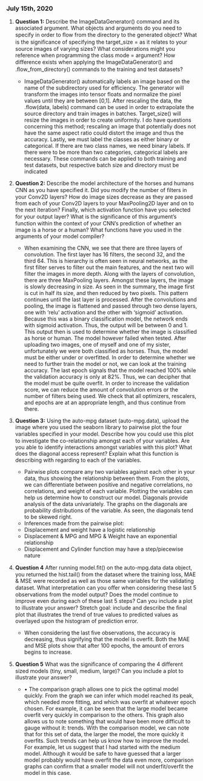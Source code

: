### July 15th, 2020

1. **Question 1:** Describe the ImageDataGenerator() command and its associated argument.  What objects and arguments do you need to specify in order to ﬂow from the directory to the generated object?  What is the signiﬁcance of specifying the target_size = as it relates to your source images of varying sizes? What considerations might you reference when programming the class mode = argument?  How diﬀerence exists when applying the ImageDataGenerator() and .ﬂow_from_directory() commands to the training and test datasets?

	- ImageDataGenerator() automatically labels an image based on the name of the subdirectory used for efficiency. The generator will transform the images into tensor floats and normalize the pixel values until they are between [0,1]. After rescaling the data, the .flow(data, labels) command can be used in order to extrapolate the source directory and train images in batches. Target_size() will resize the images in order to create uniformity. I do have questions concerning this method; rescaling an image that potentially does not have the same aspect ratio could distort the image and thus the accuracy. Lastly, we must label the classes as either binary or categorical. If there are two class names, we need binary labels. If there were to be more than two categories, categorical labels are necessary. These commands can be applied to both training and test datasets, but respective batch size and directory must be indicated
		
2. **Question 2:** Describe the model architecture of the horses and humans CNN as you have speciﬁed it.  Did you modify the number of ﬁlters in your Conv2D layers?  How do image sizes decrease as they are passed from each of your Conv2D layers to your MaxPooling2D layer and on to the next iteration?  Finally, which activation function have you selected for your output layer?  What is the signiﬁcance of this argument’s function within the context of your CNN’s prediction of whether an image is a horse or a human?  What functions have you used in the arguments of your model compiler?

	- When examining the CNN, we see that there are three layers of convolution. The first layer has 16 filters, the second 32, and the third 64. This is hierarchy is often seen in neural networks, as the first filter serves to filter out the main features, and the next two will filter the images in more depth. Along with the layers of convolution, there are three MaxPooling layers. Amongst these layers, the image is slowly decreasing in size. As seen in the summary, the image first is cut in half its size, and then reduced by two pixels. This pattern continues until the last layer  is processed. After the convolutions and pooling, the image is flattened and passed through two dense layers, one with ‘relu’ activation and the other with ‘sigmoid’ activation. Because this was a binary classification model, the network ends with sigmoid activation. Thus, the output will be between 0 and 1. This output then is used to determine whether the image is classified as horse or human. The model however failed when tested. After uploading two images, one of myself and one of my sister, unfortunately we were both classified as horses. Thus, the model must be either under or overfitted. In order to determine whether we need to further train the model or not, we can look at the training accuracy. The last epoch signals that the model reached 100% while the validation accuracy is only at 82%. Thus, we can decipher that the model must be quite overfit. In order to increase the validation score, we can reduce the amount of convolution errors or the number of filters being used. We check that all optimizers, rescalers, and epochs are at an appropriate length, and thus continue from there.
	
3. **Question 3:** Using the auto-mpg dataset (auto-mpg.data), upload the image where you used the seaborn library to pairwise plot the four variables speciﬁed in your model.  Describe how you could use this plot to investigate the co-relationship amongst each of your variables.  Are you able to identify interactions amongst variables with this plot?  What does the diagonal access represent?  Explain what this function is describing with regarding to each of the variables.

	- 	Pairwise plots compare any two variables against each other in your data, thus showing the relationship between them. From the plots, we can differentiate between positive and negative correlations, no correlations, and weight of each variable. Plotting the variables can help us determine how to construct our model. Diagonals provide analysis of the data univariately. The graphs on the diagonals are probability distributions of the variable. As seen, the diagonals tend to be skewed right. 
	- Inferences made from the pairwise plot:
    - Displacement and weight have a logistic relationship
    -	Displacement & MPG and MPG & Weight have an exponential relationship
    -	Displacement and Cylinder function may have a step/piecewise nature
	
4. **Question 4** After running model.ﬁt() on the auto-mpg.data data object, you returned the hist.tail() from the dataset where the training loss, MAE & MSE were recorded as well as those same variables for the validating dataset.  What interpretation can you oﬀer when considering these last 5 observations from the model output?  Does the model continue to improve even during each of these last 5 steps?  Can you include a plot to illustrate your answer?  Stretch goal: include and describe the ﬁnal plot that illustrates the trend of true values to predicted values as overlayed upon the histogram of prediction error.  
	- 	When considering the last five observations, the accuracy is decreasing, thus signifying that the model is overfit. Both the MAE and MSE plots show that after 100 epochs, the amount of errors begins to increase. 
  
5. **Question 5**   What was the signiﬁcance of comparing the 4 diﬀerent sized models (tiny, small, medium, large)?  Can you include a plot to illustrate your answer?
	- 	•	The comparison graph allows one to pick the optimal model quickly. From the graph we can infer which model reached its peak, which needed more fitting, and which was overfit at whatever epoch chosen. For example, it can be seen that the large model became overfit very quickly in comparison to the others. This graph also allows us to note something that would have been more difficult to gauge without it: trends. With the comparison model, we can note that for this set of data, the larger the model, the more quickly it overfits. Such trends can help us know how to improve the model. For example, let us suggest that I had started with the medium model. Although it would be safe to have guessed that a larger model probably would have overfit the data even more, comparison graphs can confirm that a smaller model will not underfit/overfit the model in this case. 

